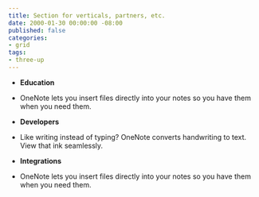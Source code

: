 ```yaml
---
title: Section for verticals, partners, etc.
date: 2000-01-30 00:00:00 -08:00
published: false
categories:
- grid
tags:
- three-up
---
```


* **Education**
* OneNote lets you insert files directly into your notes so you have them when you need them.


* **Developers**
* Like writing instead of typing? OneNote converts handwriting to text. View that ink seamlessly.

* **Integrations**
* OneNote lets you insert files directly into your notes so you have them when you need them.